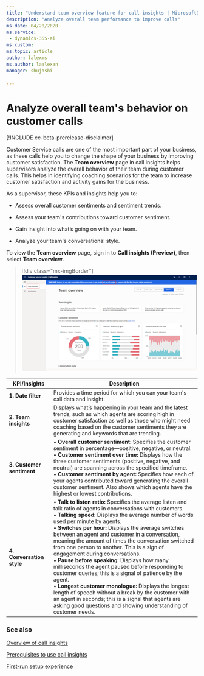 ```yaml
---
title: "Understand team overview feature for call insights | MicrosoftDocs"
description: "Analyze overall team performance to improve calls"
ms.date: 04/20/2020
ms.service: 
 - dynamics-365-ai
ms.custom: 
ms.topic: article
author: lalexms
ms.author: laalexan
manager: shujoshi 

---
```


# Analyze overall team's behavior on customer calls

[!INCLUDE cc-beta-prerelease-disclaimer]

Customer Service calls are one of the most important part of your business, as these calls help you to change the shape of your business by improving customer satisfaction. The **Team overview** page in call insights helps supervisors analyze the overall behavior of their team during customer calls. This helps in identifying coaching scenarios for the team to increase customer satisfaction and activity gains for the business.

As a supervisor, these KPIs and insights help you to: 

- Assess overall customer sentiments and sentiment trends.
  
- Assess your team's contributions toward customer sentiment.

- Gain insight into what’s going on with your team.

- Analyze your team's conversational style.

To view the **Team overview** page, sign in to  **Call insights (Preview)**, then select **Team overview**. 

> [!div class="mx-imgBorder"]
> ![Call insights team overview](media/ci-team-overview.png "Call insights team overview")

|KPI/Insights|Description|
|------------|-----------|
|**1. Date filter**|Provides a time period for which you can your team's call data and insight.|
|**2. Team insights**|Displays what’s happening in your team and the latest trends, such as which agents are scoring high in customer satisfaction as well as those who might need coaching based on the customer sentiments they are generating and keywords that are trending.|
|**3. Customer sentiment**|• **Overall customer sentiment:** Specifies the customer sentiment in percentage—positive, negative, or neutral.<br>•	**Customer sentiment over time:** Displays how the three customer sentiments (positive, negative, and neutral) are spanning across the specified timeframe.<br> •	**Customer sentiment by agent:** Specifies how each of your agents contributed toward generating the overall customer sentiment. Also shows which agents have the highest or lowest contributions.|
|**4. Conversation style**|• **Talk to listen ratio:** Specifies the average listen and talk ratio of agents in conversations with customers.<br>•	**Talking speed:** Displays the average number of words used per minute by agents.<br> • **Switches per hour:** Displays the average switches between an agent and customer in a conversation, meaning the amount of times the conversation switched from one person to another. This is a sign of engagement during conversations.<br>• **Pause before speaking:** Displays how many milliseconds the agent paused before responding to customer queries; this is a signal of patience by the agent.<br>• **Longest customer monologue:** Displays the longest length of speech without a break by the customer with an agent in seconds; this is a signal that agents are asking good questions and showing understanding of customer needs.|

### See also

[Overview of call insights](ci-overview.md)

[Prerequisites to use call insights](ci-admin-prereqs.md)

[First-run setup experience](ci-admin-fre-setup.md)
